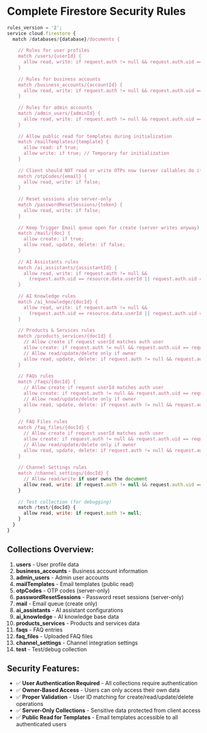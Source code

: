 # Complete Firestore Security Rules

```javascript
rules_version = '2';
service cloud.firestore {
  match /databases/{database}/documents {
    
    // Rules for user profiles
    match /users/{userId} {
      allow read, write: if request.auth != null && request.auth.uid == userId;
    }
    
    // Rules for business accounts
    match /business_accounts/{accountId} {
      allow read, write: if request.auth != null && request.auth.uid == accountId;
    }
    
    // Rules for admin accounts
    match /admin_users/{adminId} {
      allow read, write: if request.auth != null && request.auth.uid == adminId;
    }
    
    // Allow public read for templates during initialization
    match /mailTemplates/{template} {
      allow read: if true;
      allow write: if true; // Temporary for initialization
    }
    
    // Client should NOT read or write OTPs now (server callables do it)
    match /otpCodes/{email} {
      allow read, write: if false;
    }
    
    // Reset sessions also server-only
    match /passwordResetSessions/{token} {
      allow read, write: if false;
    }
    
    // Keep Trigger Email queue open for create (server writes anyway)
    match /mail/{doc} {
      allow create: if true;
      allow read, update, delete: if false;
    }
    
    // AI Assistants rules
    match /ai_assistants/{assistantId} {
      allow read, write: if request.auth != null && 
        (request.auth.uid == resource.data.userId || request.auth.uid == request.resource.data.userId);
    }
    
    // AI Knowledge rules
    match /ai_knowledge/{docId} {
      allow read, write: if request.auth != null && 
        (request.auth.uid == resource.data.userId || request.auth.uid == request.resource.data.userId);
    }
    
    // Products & Services rules
    match /products_services/{docId} {
      // Allow create if request userId matches auth user
      allow create: if request.auth != null && request.auth.uid == request.resource.data.userId;
      // Allow read/update/delete only if owner
      allow read, update, delete: if request.auth != null && request.auth.uid == resource.data.userId;
    }
    
    // FAQs rules
    match /faqs/{docId} {
      // Allow create if request userId matches auth user
      allow create: if request.auth != null && request.auth.uid == request.resource.data.userId;
      // Allow read/update/delete only if owner
      allow read, update, delete: if request.auth != null && request.auth.uid == resource.data.userId;
    }
    
    // FAQ Files rules
    match /faq_files/{docId} {
      // Allow create if request userId matches auth user
      allow create: if request.auth != null && request.auth.uid == request.resource.data.userId;
      // Allow read/update/delete only if owner
      allow read, update, delete: if request.auth != null && request.auth.uid == resource.data.userId;
    }
    
    // Channel Settings rules
    match /channel_settings/{docId} {
      // Allow read/write if user owns the document
      allow read, write: if request.auth != null && request.auth.uid == docId;
    }
    
    // Test collection (for debugging)
    match /test/{docId} {
      allow read, write: if request.auth != null;
    }
  }
}
```

## Collections Overview:

1. **users** - User profile data
2. **business_accounts** - Business account information
3. **admin_users** - Admin user accounts
4. **mailTemplates** - Email templates (public read)
5. **otpCodes** - OTP codes (server-only)
6. **passwordResetSessions** - Password reset sessions (server-only)
7. **mail** - Email queue (create only)
8. **ai_assistants** - AI assistant configurations
9. **ai_knowledge** - AI knowledge base data
10. **products_services** - Products and services data
11. **faqs** - FAQ entries
12. **faq_files** - Uploaded FAQ files
13. **channel_settings** - Channel integration settings
14. **test** - Test/debug collection

## Security Features:

- ✅ **User Authentication Required** - All collections require authentication
- ✅ **Owner-Based Access** - Users can only access their own data
- ✅ **Proper Validation** - User ID matching for create/read/update/delete operations
- ✅ **Server-Only Collections** - Sensitive data protected from client access
- ✅ **Public Read for Templates** - Email templates accessible to all authenticated users
